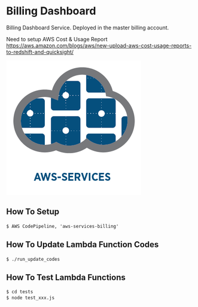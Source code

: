 
# Billing Dashboard

Billing Dashboard Service.
Deployed in the master billing account.

Need to setup AWS Cost & Usage Report
https://aws.amazon.com/blogs/aws/new-upload-aws-cost-usage-reports-to-redshift-and-quicksight/

![aws-services][aws-services-image]

## How To Setup

    $ AWS CodePipeline, 'aws-services-billing'


## How To Update Lambda Function Codes

    $ ./run_update_codes


## How To Test Lambda Functions

    $ cd tests
    $ node test_xxx.js

[aws-services-image]: ./docs/images/logo.png?raw=true
